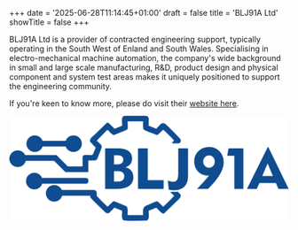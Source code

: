 +++
date = '2025-06-28T11:14:45+01:00'
draft = false
title = 'BLJ91A Ltd'
showTitle = false
+++

BLJ91A Ltd is a provider of contracted engineering support, typically operating in the South West of Enland and South Wales.  Specialising in electro-mechanical machine automation, the company's wide background in small and large scale manufacturing, R&D, product design and physical component and system test areas makes it uniquely positioned to support the engineering community.

If you're keen to know more, please do visit their [website here](https://blj91a.co.uk/).

![](BLJ91A_logo_main_color.png)